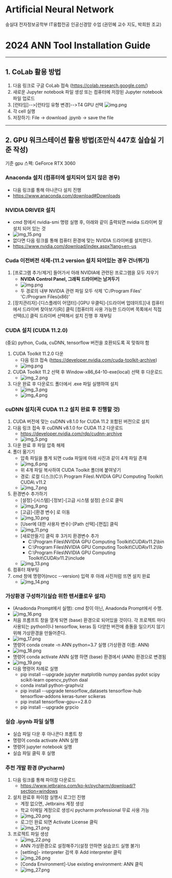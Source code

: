 # Artificial Neural Network
숭실대 전자정보공학부 IT융합전공 인공신경망 수업 (권민혜 교수 지도, 박희원 조교)

# 2024 ANN Tool Installation Guide

---
## 1. CoLab 활용 방법
1. 다음 링크로 구글 CoLab 접속 (https://colab.research.google.com/)
2. 새로운 Jupyter notebook 파일 생성 또는 컴퓨터에 저장된 Jupyter notebook 파일 업로드
3. [런타임]-->[런타임 유형 변경]-->T4 GPU 선택
   ![img.png](img/img31.png)
4. 각 cell 실행
5. 저장하기: File -> download .jpynb -> save the file

---
## 2. GPU 워크스테이션 활용 방법(조만식 447호 실습실 기준 작성)
기준 gpu 스펙: GeForce RTX 3060
### Anaconda 설치 (컴퓨터에 설치되어 있지 않은 경우)
- 다음 링크를 통해 아나콘다 설치 진행
- https://www.anaconda.com/download#Downloads

### NVIDIA DRIVER 설치
- cmd 창에서 nvidia-smi 명령 실행 후, 아래와 같이 출력되면 nvidia 드라이버 잘 설치 되어 있는 것
- ![img_15.png](img/img_15.png)
- 없다면 다음 링크를 통해 컴퓨터 환경에 맞는 NVIDIA 드라이버를 설치한다.
- https://www.nvidia.com/download/index.aspx?lang=en-us

### Cuda 이전버전 삭제-(11.2 version 설치 되어있는 경우 건너뛰기)
1. [프로그램 추가/제거] 들어가서 아래 NVIDIA에 관련된 프로그램을 모두 지우기 
   - **NVIDA Control Panel, 그래픽 드라이버는 남겨두기** 
   - ![img.png](img/img30.png)
   - 두 경로의 내부 NVIDIA 관련 파일 모두 삭제
   'C:/Program Files'
   'C:/Program Files(x86)'
2. [장치관리자]-[디스플레이 어댑터]-[GPU 우클릭]-[드라이버 업데이트][내 컴퓨터에서 드라이버 찾아보기(R)] 클릭
   [컴퓨터의 사용 가능한 드라이버 목록에서 직접 선택(L)] 클릭
   드라이버 선택해서 설치 진행 후 재부팅

### CUDA 설치 (CUDA 11.2.0)
(중요) python, Cuda, cuDNN, tensorflow 버전을 호환되도록 꼭 맞춰야 함
1. CUDA Toolkit 11.2.0 다운
   - 다음 링크 접속 (https://developer.nvidia.com/cuda-toolkit-archive)
   - ![img.png](img/img.png)
2. CUDA Toolkit 11.2 선택 후 Window-x86_64-10-exe(local) 선택 후 다운로드
   - ![img_2.png](img/img_2.png)
3. 다운 완료 후 다운로드 폴더에서 .exe 파일 실행하여 설치
   - ![img_3.png](img/img_3.png)
   - ![img_4.png](img/img_4.png)

### cuDNN 설치(꼭 CUDA 11.2 설치 완료 후 진행할 것)
1. CUDA 버전에 맞는 cuDNN v8.1.0 for CUDA 11.2 포함된 버전으로 설치
2. 다음 링크 접속 후 cuDNN v8.1.0 for CUDA 11.2 다운로드
   - https://developer.nvidia.com/rdp/cudnn-archive
   - ![img_5.png](img/img_5.png)
3. 다운 완료 후 파일 압축 해제
4. 폴더 옮기기
   - 압축 파일을 풀게 되면 cuda 파일에 아래 사진과 같이 4개 파일 존재
   - ![img_6.png](img/img_6.png)
   - 위 4개 파일 복사하여 CUDA Toolkit 폴더에 붙여넣기
   - 경로: 로컬 디스크(C:)\ Program Files\ NVIDIA GPU Computing Toolkit\ CUDA\ v11.2
   - ![img_7.png](img/img_7.png)
5. 환경변수 추가하기
   - [설정]-[시스템]-[정보]-[고급 시스템 설정] 순으로 클릭
   - ![img_9.png](img/img_9.png)
   - [고급]-[환경 변수] 로 이동
   - ![img_10.png](img/img_10.png)
   - [User에 대한 사용자 변수]-[Path 선택]-[편집] 클릭
   - ![img_11.png](img/img_11.png)
   - [새로만들기] 클릭 후 3가지 환경변수 추가
     - C:\Program Files\NVIDIA GPU Computing Toolkit\CUDA\v11.2\bin 
     - C:\Program Files\NVIDIA GPU Computing Toolkit\CUDA\v11.2\lib 
     - C:\Program Files\NVIDIA GPU Computing Toolkit\CUDA\v11.2\include
   - ![img_13.png](img/img_13.png)
6. 컴퓨터 재부팅
7. cmd 창에 명령어(nvcc --version) 입력 후 아래 사진처럼 뜨면 설치 완료
   - ![img_14.png](img/img_14.png)

### 가상환경 구성하기(실습 위한 텐서플로우 설치)
- (Anadonda Prompt에서 실행): cmd 창이 아닌, Anadonda Prompt에서 수행. 
- ![img_16.png](img/img_16.png)
- 처음 프롬프트 창을 열게 되면 (base) 환경으로 되어있을 것이다. 각 프로젝트 마다 사용되는 python이나 tensorflow, keras 등 다양한 버전에 충돌을 일으키지 않기 위해 가상환경을 만들어준다.
- ![img_17.png](img/img_17.png)
- 명령어 conda create -n ANN python=3.7 실행 (가상환경 이름: ANN)
- ![img_18.png](img/img_18.png)
- 명령어 conda activate ANN 실행 하면 (base) 환경에서 (ANN) 환경으로 변경됨
- ![img_19.png](img/img_19.png)
- 다음 명령어 차례로 실행
  - pip install --upgrade jupyter matplotlib numpy pandas pydot scipy scikit-learn 
opencv_python daal 
  - conda install python-graphviz
  - pip install --upgrade tensorflow_datasets tensorflow-hub tensorflow-addons 
keras-tuner scikeras
  - pip install tensorflow-gpu==2.8.0
  - pip install --upgrade grpcio

### 실습 .ipynb 파일 실행
- 실습 파일 다운 후 아나콘다 프롬트 창
- 명령어 conda activate ANN 실행
- 명령어 jupyter notebook 실행
- 실습 파일 클릭 후 실행

### 추천 개발 환경 (Pycharm)
1. 다음 링크를 통해 파이참 다운로드
   - https://www.jetbrains.com/ko-kr/pycharm/download/?section=windows
2. 설치 완료후 파이참 실행시 로그인 진행
   - 계정 없으면, Jetbrains 계정 생성
   - 학교 이메일 계정으로 생성시 pycharm professional 무료 사용 가능
   - ![img_20.png](img/img_20.png)
   - 로그인 완료 되면 Activate License 클릭
   - ![img_21.png](img/img_21.png)
3. 프로젝트 파일 생성
   - ![img_22.png](img/img_22.png)
   - ANN 가상환경으로 설정해주기(설정 안하면 실습코드 실행 불가)
   - [setting]- interpreter 검색 후 Add interpreter 클릭
   - ![img_26.png](img/img_26.png)
   - [Conda Environment]-Use existing environment: ANN 클릭
   - ![img_27.png](img/img_27.png)
